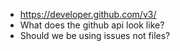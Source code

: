- https://developer.github.com/v3/
- What does the github api look like?
- Should we be using issues not files?
